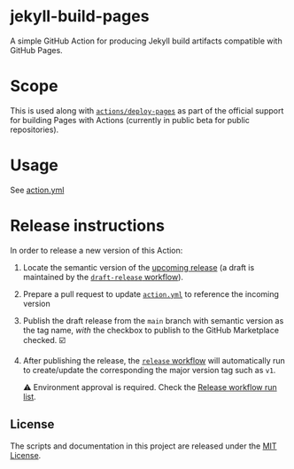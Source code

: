 # jekyll-build-pages

A simple GitHub Action for producing Jekyll build artifacts compatible with GitHub Pages.

# Scope

This is used along with [`actions/deploy-pages`](https://github.com/actions/deploy-pages) as part of the official support for building Pages with Actions (currently in public beta for public repositories).

# Usage

See [action.yml](action.yml)

# Release instructions

In order to release a new version of this Action:

1. Locate the semantic version of the [upcoming release][release-list] (a draft is maintained by the [`draft-release` workflow][draft-release]).

2. Prepare a pull request to update [`action.yml`][action.yml] to reference the incoming version

3. Publish the draft release from the `main` branch with semantic version as the tag name, _with_ the checkbox to publish to the GitHub Marketplace checked. :ballot_box_with_check:

4. After publishing the release, the [`release` workflow][release] will automatically run to create/update the corresponding the major version tag such as `v1`.

   ⚠️ Environment approval is required. Check the [Release workflow run list][release-workflow-runs].

## License

The scripts and documentation in this project are released under the [MIT License](LICENSE).

<!-- references -->
[release-list]: https://github.com/actions/jekyll-build-pages/releases
[draft-release]: .github/workflows/release.yml
[release]: .github/workflows/release.yml
[release-workflow-runs]: https://github.com/actions/deploy-pages/actions/workflows/release.yml
[action.yml]: https://github.com/actions/jekyll-build-pages/blob/649f5d3c2b2462620c8945f034200e431ceddd29/action.yml#LL31C54-L31C60
